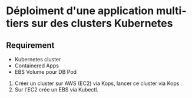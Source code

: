 # Déploiment d'une application multi-tiers sur des clusters Kubernetes


## Requirement
- Kubernetes cluster
- Containered Apps 
- EBS Volume pour DB Pod


1) Créer un cluster sur AWS (EC2) via Kops, lancer ce cluster via Kops
2) Sur l'EC2 crée un EBS via Kubectl.
